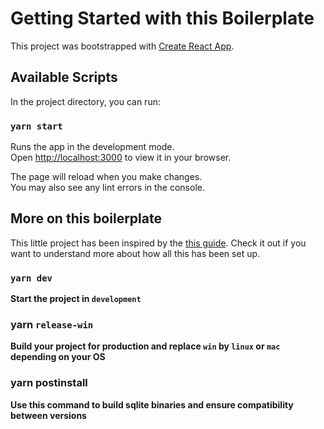 # Getting Started with this Boilerplate

This project was bootstrapped with [Create React App](https://github.com/facebook/create-react-app).

## Available Scripts

In the project directory, you can run:

### `yarn start`

Runs the app in the development mode.\
Open [http://localhost:3000](http://localhost:3000) to view it in your browser.

The page will reload when you make changes.\
You may also see any lint errors in the console.

## More on this boilerplate

This little project has been inspired by the [this guide](https://wykrhm.medium.com/creating-standalone-desktop-applications-with-react-electron-and-sqlite3-269dbb310aee).
Check it out if you want to understand more about how all this has been set up.

### `yarn dev`

**Start the project in `development`**

### yarn `release-win`

**Build your project for production and replace `win` by `linux` or `mac` depending on your OS**

### yarn postinstall

**Use this command to build sqlite binaries and ensure compatibility between versions**
